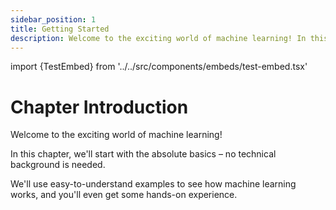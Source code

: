 ```yaml
---
sidebar_position: 1
title: Getting Started
description: Welcome to the exciting world of machine learning! In this chapter, we'll start with the absolute basics – no technical background is needed. We'll use easy-to-understand examples to see how machine learning works, and you'll even get some hands-on experience.
---
```


import {TestEmbed} from '../../src/components/embeds/test-embed.tsx'


# Chapter Introduction

Welcome to the exciting world of machine learning!

In this chapter, we'll start with the absolute basics – no technical background is needed.

We'll use easy-to-understand examples to see how machine learning works, and you'll even get some hands-on experience.

<TestEmbed/>
